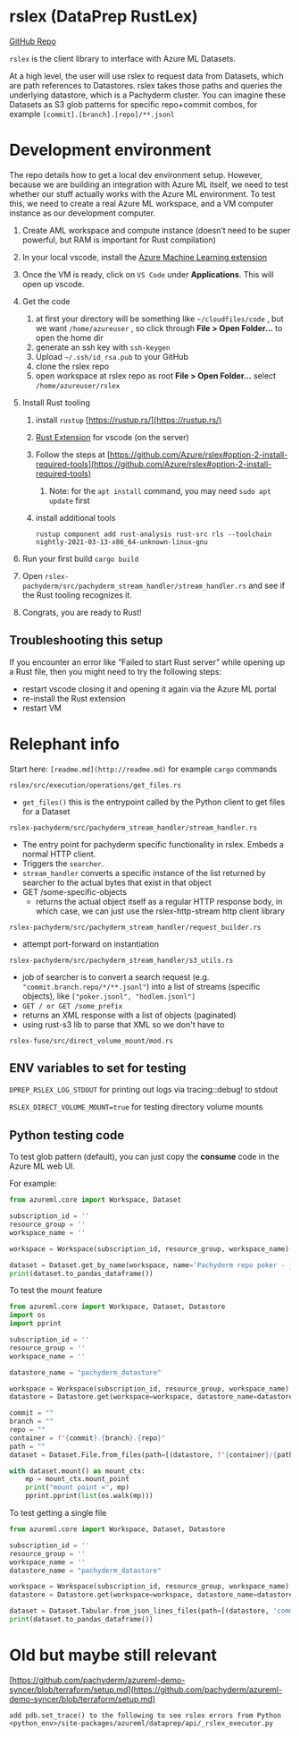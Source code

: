 # rslex (DataPrep RustLex)

[GitHub Repo](https://github.com/Azure/rslex)

`rslex` is the client library to interface with Azure ML Datasets.

At a high level, the user will use rslex to request data from Datasets, which are path references to Datastores. rslex takes those paths and queries the underlying datastore, which is a Pachyderm cluster. You can imagine these Datasets as S3 glob patterns for specific repo+commit combos, for example `[commit].[branch].[repo]/**.jsonl` 

# Development environment

The repo details how to get a local dev environment setup. However, because we are building an integration with Azure ML itself, we need to test whether our stuff actually works with the Azure ML environment. To test this, we need to create a real Azure ML workspace, and a VM computer instance as our development computer.

1. Create AML workspace and compute instance (doesn’t need to be super powerful, but RAM is important for Rust compilation)
2. In your local vscode, install the [Azure Machine Learning extension](https://marketplace.visualstudio.com/items?itemName=ms-toolsai.vscode-ai)
3. Once the VM is ready, click on `VS Code` under **Applications**. This will open up vscode.
4. Get the code
    1. at first your directory will be something like `~/cloudfiles/code` , but we want `/home/azureuser` , so click through **File > Open Folder...** to open the home dir
    2. generate an ssh key with `ssh-keygen`
    3. Upload `~/.ssh/id_rsa.pub` to your GitHub
    4. clone the rslex repo
    5. open workspace at rslex repo as root **File > Open Folder...** select `/home/azureuser/rslex`
5. Install Rust tooling
    1. install `rustup` [https://rustup.rs/](https://rustup.rs/)
    2. [Rust Extension](https://marketplace.visualstudio.com/items?itemName=rust-lang.rust) for vscode (on the server)
    3. Follow the steps at [https://github.com/Azure/rslex#option-2-install-required-tools](https://github.com/Azure/rslex#option-2-install-required-tools)
        1. Note: for the `apt install` command, you may need `sudo apt update` first
    4. install additional tools
        
        ```
        rustup component add rust-analysis rust-src rls --toolchain nightly-2021-03-13-x86_64-unknown-linux-gnu
        ```
        
6. Run your first  build `cargo build`
7. Open `rslex-pachyderm/src/pachyderm_stream_handler/stream_handler.rs` and see if the Rust tooling recognizes it.
8. Congrats, you are ready to Rust!

## Troubleshooting this setup

If you encounter an error like “Failed to start Rust server” while opening up a Rust file, then you might need to try the following steps:

- restart vscode closing it and opening it again via the Azure ML portal
- re-install the Rust extension
- restart VM

# Relephant info

Start here: `[readme.md](http://readme.md)` for example `cargo` commands

`rslex/src/execution/operations/get_files.rs`

- `get_files()` this is the entrypoint called by the Python client to get files for a Dataset

`rslex-pachyderm/src/pachyderm_stream_handler/stream_handler.rs`

- The entry point for pachyderm specific functionality in rslex. Embeds a normal HTTP client.
- Triggers the `searcher`.
- `stream_handler` converts a specific instance of the list returned by searcher to the actual bytes that exist in that object
- GET /some-specific-objects
    - returns the actual object itself as a regular HTTP response body, in which case, we can just use the rslex-http-stream http client library

`rslex-pachyderm/src/pachyderm_stream_handler/request_builder.rs`

- attempt port-forward on instantiation

`rslex-pachyderm/src/pachyderm_stream_handler/s3_utils.rs`

- job of searcher is to convert a search request (e.g. `"commit.branch.repo/*/**.jsonl"`) into a list of streams (specific objects), like `["poker.jsonl", "hodlem.jsonl"]`
- `GET / or GET /some_prefix`
- returns an XML response with a list of objects (paginated)
- using rust-s3 lib to parse that XML so we don't have to

`rslex-fuse/src/direct_volume_mount/mod.rs`

## ENV variables to set for testing

`DPREP_RSLEX_LOG_STDOUT`  for printing out logs via tracing::debug! to stdout

`RSLEX_DIRECT_VOLUME_MOUNT=true`  for testing directory volume mounts

## Python testing code

To test glob pattern (default), you can just copy the **consume** code in the Azure ML web UI.

For example:

```python
from azureml.core import Workspace, Dataset

subscription_id = ''
resource_group = ''
workspace_name = ''

workspace = Workspace(subscription_id, resource_group, workspace_name)

dataset = Dataset.get_by_name(workspace, name='Pachyderm repo poker - jsonl view')
print(dataset.to_pandas_dataframe())
```

To test the mount feature

```python
from azureml.core import Workspace, Dataset, Datastore
import os
import pprint

subscription_id = ''
resource_group = ''
workspace_name = ''

datastore_name = "pachyderm_datastore"

workspace = Workspace(subscription_id, resource_group, workspace_name)
datastore = Datastore.get(workspace=workspace, datastore_name=datastore_name)

commit = ""
branch = ""
repo = ""
container = f"{commit}.{branch}.{repo}"
path = ""
dataset = Dataset.File.from_files(path=[(datastore, f"{container}/{path}")])

with dataset.mount() as mount_ctx:
    mp = mount_ctx.mount_point
    print("mount point =", mp)
    pprint.pprint(list(os.walk(mp)))
```

To test getting a single file

```python
from azureml.core import Workspace, Dataset, Datastore

subscription_id = ''
resource_group = ''
workspace_name = ''
datastore_name = "pachyderm_datastore"

workspace = Workspace(subscription_id, resource_group, workspace_name)
datastore = Datastore.get(workspace=workspace, datastore_name=datastore_name)

dataset = Dataset.Tabular.from_json_lines_files(path=[(datastore, 'commit.branch.repo/filepath')])
print(dataset.to_pandas_dataframe())
```

# Old but maybe still relevant

[https://github.com/pachyderm/azureml-demo-syncer/blob/terraform/setup.md](https://github.com/pachyderm/azureml-demo-syncer/blob/terraform/setup.md)

```
add pdb.set_trace() to the following to see rslex errors from Python
<python_env>/site-packages/azureml/dataprep/api/_rslex_executor.py
```